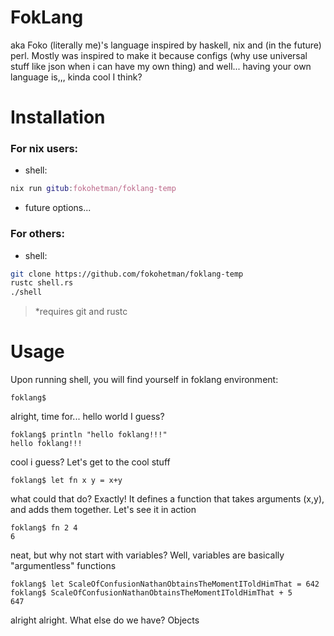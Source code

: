 # FokLang
aka Foko (literally me)'s language inspired by haskell, nix and (in the future) perl. Mostly was inspired to make it because configs (why use universal stuff like json when i can have my own thing) and well... having your own language is,,, kinda cool I think?

# Installation
### For nix users:
* shell:
```nix
nix run gitub:fokohetman/foklang-temp
```
* future options...
### For others:
* shell:
```sh
git clone https://github.com/fokohetman/foklang-temp
rustc shell.rs
./shell
```
> *requires git and rustc

# Usage
Upon running shell, you will find yourself in foklang environment:
```
foklang$ 
```

alright, time for... hello world I guess?
```
foklang$ println "hello foklang!!!"
hello foklang!!!
```
cool i guess? Let's get to the cool stuff
```
foklang$ let fn x y = x+y
```
what could that do? Exactly! It defines a function that takes arguments (x,y), and adds them together.
Let's see it in action
```
foklang$ fn 2 4
6
```
neat, but why not start with variables?
Well, variables are basically "argumentless" functions
```
foklang$ let ScaleOfConfusionNathanObtainsTheMomentIToldHimThat = 642
foklang$ ScaleOfConfusionNathanObtainsTheMomentIToldHimThat + 5
647
```
alright alright. What else do we have?
Objects
